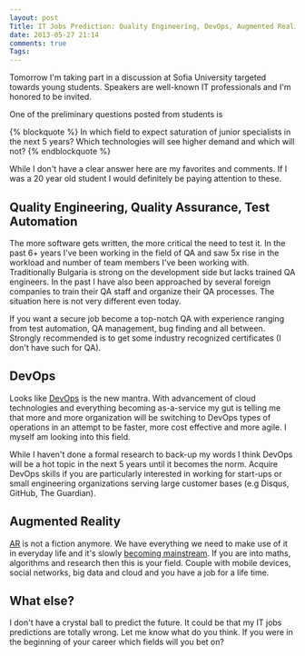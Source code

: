 ```yaml
---
layout: post
Title: IT Jobs Prediction: Quality Engineering, DevOps, Augmented Reality
date: 2013-05-27 21:14
comments: true
Tags:
---
```


Tomorrow I'm taking part in a discussion at Sofia University targeted towards
young students. Speakers are well-known IT professionals and I'm honored to be invited.

One of the preliminary questions posted from students is

{% blockquote %}
In which field to expect saturation of junior specialists in the next 5 years?
Which technologies will see higher demand and which will not?
{% endblockquote %}

While I don't have a clear answer here are my favorites and comments. If I was a 20 year old
student I would definitely be paying attention to these. 

Quality Engineering, Quality Assurance, Test Automation
--------------------------------------------------------

The more software gets written, the more critical the need to test it.
In the past 6+ years I've been working in the field of QA and saw 5x rise in
the workload and number of team members I've been working with. Traditionally
Bulgaria is strong on the development side but lacks trained QA engineers.
In the past I have also been approached by several foreign companies to train
their QA staff and organize their QA processes. The situation here is not very
different even today. 

If you want a secure job become a top-notch QA with experience ranging from
test automation, QA management, bug finding and all between. Strongly recommended
is to get some industry recognized certificates (I don't have such for QA). 

DevOps
------

Looks like [DevOps](http://en.wikipedia.org/wiki/DevOps) is the new mantra.
With advancement of cloud technologies and everything becoming as-a-service
my gut is telling me that more and more organization will be switching to DevOps
types of operations in an attempt to be faster, more cost effective and more agile.
I myself am looking into this field. 

While I haven't done a formal research to back-up my words I think DevOps will be
a hot topic in the next 5 years until it becomes the norm. Acquire DevOps skills
if you are particularly interested in working for start-ups or small engineering
organizations serving large customer bases (e.g Disqus, GitHub, The Guardian).

Augmented Reality
------------------

[AR](http://en.wikipedia.org/wiki/Augmented_reality) is not a fiction anymore. 
We have everything we need to make use of it in everyday life and it's slowly 
[becoming mainstream](http://en.wikipedia.org/wiki/Google_Glass).
If you are into maths, algorithms and research then this is your field. Couple
with mobile devices, social networks, big data and cloud and you have a job
for a life time. 


What else?
----------

I don't have a crystal ball to predict the future. It could be that my IT jobs
predictions are totally wrong. Let me know what do you think. If you were in the
beginning of your career which fields will you bet on? 


